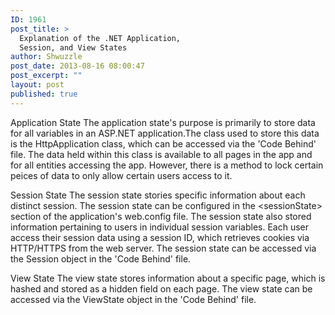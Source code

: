 ```yaml
---
ID: 1961
post_title: >
  Explanation of the .NET Application,
  Session, and View States
author: Shwuzzle
post_date: 2013-08-16 08:00:47
post_excerpt: ""
layout: post
published: true
---
```

Application State
The application state's purpose is primarily to store data for all variables in an ASP.NET application.The class used to store this data is the HttpApplication class, which can be accessed via the 'Code Behind' file. The data held within this class is available to all pages in the app and for all entities accessing the app. However, there is a method to lock certain peices of data to only allow certain users access to it.

Session State
The session state stories specific information about each distinct session. The session state can be configured in the &lt;sessionState&gt; section of the application's web.config file. The session state also stored information pertaining to users in individual session variables. Each user access their session data using a session ID, which retrieves cookies via HTTP/HTTPS from the web server. The session state can be accessed via the Session object in the 'Code Behind' file.

View State
The view state stores information about a specific page, which is hashed and stored as a hidden field on each page. The view state can be accessed via the ViewState object in the 'Code Behind' file.
